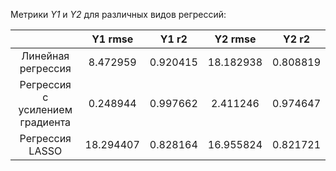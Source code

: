 Метрики  *Y1* и *Y2* для различных видов регрессий:

|                                 |   Y1 rmse   |   Y1 r2    |   Y2 rmse   |   Y2 r2  |
|:-------------------------------:|:-----------:|:----------:|:-----------:|:--------:|
|        Линейная регрессия       |   8.472959  | 0.920415	 |  18.182938  | 0.808819 |
| Регрессия с усилением градиента |   0.248944  | 0.997662   |  2.411246   | 0.974647 |
| Регрессия LASSO                 |  18.294407  | 0.828164   |  16.955824  | 0.821721 |
